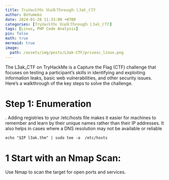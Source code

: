 ```yaml
---
title: 𝕋𝕣𝕪ℍ𝕒𝕔𝕜𝕄𝕖 𝕎𝕒𝕝𝕜𝕋𝕙𝕣𝕠𝕦𝕘𝕙 𝕃𝟛𝕒𝕜_ℂ𝕋𝔽
author: 0xYumeko
date: 2024-01-28 11:33:00 +0700
categories: [𝕋𝕣𝕪ℍ𝕒𝕔𝕜𝕄𝕖 𝕎𝕒𝕝𝕜𝕋𝕙𝕣𝕠𝕦𝕘𝕙 𝕃𝟛𝕒𝕜_ℂ𝕋𝔽]
tags: [Linux, PHP Code Analysis]
pin: false
math: true
mermaid: true
image:
  path: /assets/img/posts/L3ak-CTF/privesc_linux.png
---
```


The L3ak_CTF on TryHackMe is a Capture the Flag (CTF) challenge that focuses on testing a participant’s skills in identifying and exploiting information leaks, basic web vulnerabilities, and other security issues. Here’s a walkthrough of the key steps to solve the challenge.

<h1>Step 1: Enumeration</h1>
. Adding registries to your /etc/hosts file makes it easier for machines to remember and learn by their unique names rather than their IP addresses. It also helps in cases where a DNS resolution may not be available or reliable

```
echo "$IP l3ak.thm" | sudo tee -a  /etc/hosts

```


<h1>1 Start with an Nmap Scan:</h1>

Use Nmap to scan the target for open ports and services.
